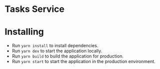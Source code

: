 # Tasks Service

# Installing

- Run `yarn install` to install dependencies.
- Run `yarn dev` to start the application locally.
- Run  `yarn build` to build the application for production.
- Run  `yarn start` to start the application in the production environment.
